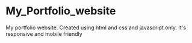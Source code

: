 # My_Portfolio_website
My portfolio website. Created using html and css and javascript only. 
It's responsive and mobile friendly
